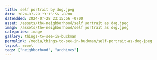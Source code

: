 ```yaml
---
title: self portrait by dog.jpeg
date: 2024-07-28 23:15:56 -0700
dateadded: 2024-07-28 23:15:56 -0700
asset: /assets/the-neighborhood/self portrait as dog.jpeg
image: /assets/the-neighborhood/self portrait as dog.jpeg
categories: image
gallery: things-to-see-in-buckman
permalink: /media/things-to-see-in-buckman/self-portrait-as-dog-jpeg
layout: asset
tags: ["neighborhood", "archives"]
--- 
```

